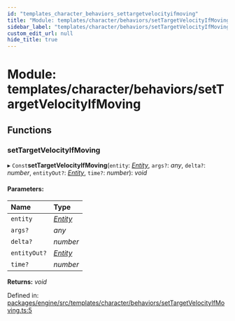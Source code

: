 ```yaml
---
id: "templates_character_behaviors_settargetvelocityifmoving"
title: "Module: templates/character/behaviors/setTargetVelocityIfMoving"
sidebar_label: "templates/character/behaviors/setTargetVelocityIfMoving"
custom_edit_url: null
hide_title: true
---
```


# Module: templates/character/behaviors/setTargetVelocityIfMoving

## Functions

### setTargetVelocityIfMoving

▸ `Const`**setTargetVelocityIfMoving**(`entity`: [*Entity*](../classes/ecs_classes_entity.entity.md), `args?`: *any*, `delta?`: *number*, `entityOut?`: [*Entity*](../classes/ecs_classes_entity.entity.md), `time?`: *number*): *void*

#### Parameters:

Name | Type |
:------ | :------ |
`entity` | [*Entity*](../classes/ecs_classes_entity.entity.md) |
`args?` | *any* |
`delta?` | *number* |
`entityOut?` | [*Entity*](../classes/ecs_classes_entity.entity.md) |
`time?` | *number* |

**Returns:** *void*

Defined in: [packages/engine/src/templates/character/behaviors/setTargetVelocityIfMoving.ts:5](https://github.com/xr3ngine/xr3ngine/blob/716a06460/packages/engine/src/templates/character/behaviors/setTargetVelocityIfMoving.ts#L5)

